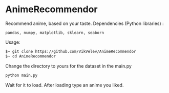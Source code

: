 # AnimeRecommendor
Recommend anime, based on your taste.
Dependencies (Python libraries) :
```
pandas, numpy, matplotlib, sklearn, seaborn
```
Usage:
```bash
$~ git clone https://github.com/VikVelev/AnimeRecommendor
$~ cd AnimeRecommendor
```
Change the directory to yours for the dataset in the main.py
```bash
python main.py
```
Wait for it to load.
After loading type an anime you liked.
